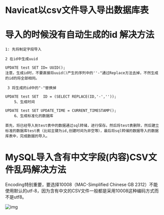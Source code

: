 # Navicat以csv文件导入导出数据库表



# 导入的时候没有自动生成的id 解决方法

```
1: 先将制定字段导入

2 在id中生成uuid

UPDATE test SET ID= UUID();
注意，生成id时，不要直接将uuid()产生的序列中的''-"通过Replace方法去掉，不然生成的id的将全部相同。 

 3 将生成的id中的"-"替换掉

UPDATE test SET  ID = (SELECT REPLACE(ID,'-',''));
    5、生成时间

UPDATE test SET UPDATE_TIME = CURRENT_TIMESTAMP();
    6、生成标准化的数据库

首先，将已经导入到test表中的数据通过sql转储，进行保存。然后将test表删除，然后建立标准的数据库test表（比如主键为id,创建时间为非空等），最后将sql转储的数据导入的数据库表中，完成数据的导入。
```



# MySQL导入含有中文字段(内容)CSV文件乱码解决方法

Encoding特别重要，要选择10008（MAC-Simplified Chinese GB 2312）不能使用默认的utf-8，因为含有中文的CSV文件一般都是采用10008这种编码方式而不是utf8。



![img](https://img-blog.csdn.net/20160504112929906?watermark/2/text/aHR0cDovL2Jsb2cuY3Nkbi5uZXQv/font/5a6L5L2T/fontsize/400/fill/I0JBQkFCMA==/dissolve/70/gravity/Center)



